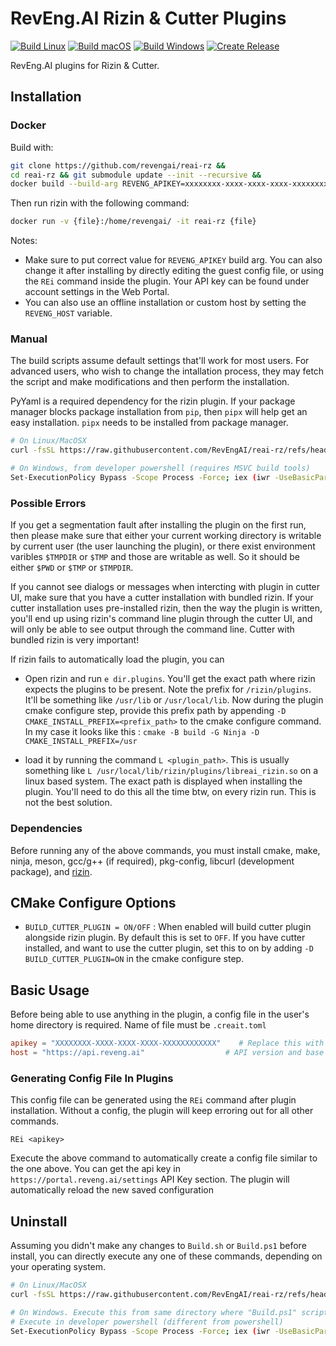 # RevEng.AI Rizin & Cutter Plugins

[![Build Linux](https://github.com/RevEngAI/reai-rz/workflows/Build%20Linux/badge.svg)](https://github.com/RevEngAI/reai-rz/actions/workflows/build-linux.yml)
[![Build macOS](https://github.com/RevEngAI/reai-rz/workflows/Build%20macOS/badge.svg)](https://github.com/RevEngAI/reai-rz/actions/workflows/build-macos.yml)
[![Build Windows](https://github.com/RevEngAI/reai-rz/workflows/Build%20Windows/badge.svg)](https://github.com/RevEngAI/reai-rz/actions/workflows/build-windows.yml)
[![Create Release](https://github.com/RevEngAI/reai-rz/workflows/Create%20Release/badge.svg)](https://github.com/RevEngAI/reai-rz/actions/workflows/release.yml)

RevEng.AI plugins for Rizin & Cutter.

## Installation

### Docker

Build with:

```bash
git clone https://github.com/revengai/reai-rz &&
cd reai-rz && git submodule update --init --recursive &&
docker build --build-arg REVENG_APIKEY=xxxxxxxx-xxxx-xxxx-xxxx-xxxxxxxxxxxx -t reai-rz .
```

Then run rizin with the following command:

```bash
docker run -v {file}:/home/revengai/ -it reai-rz {file}
```

Notes:

- Make sure to put correct value for `REVENG_APIKEY` build arg. You can also change it after installing by
  directly editing the guest config file, or using the `REi` command inside the plugin. Your API key can be found under account settings in the Web Portal.
- You can also use an offline installation or custom host by setting the `REVENG_HOST` variable.

### Manual

The build scripts assume default settings that'll work for most users. For advanced users,
who wish to change the intallation process, they may fetch the script and make modifications
and then perform the installation.

PyYaml is a required dependency for the rizin plugin. If your package manager blocks package
installation from `pip`, then `pipx` will help get an easy installation. `pipx` needs to be
installed from package manager.

```bash
# On Linux/MacOSX
curl -fsSL https://raw.githubusercontent.com/RevEngAI/reai-rz/refs/heads/master/Scripts/Build.sh | bash

# On Windows, from developer powershell (requires MSVC build tools)
Set-ExecutionPolicy Bypass -Scope Process -Force; iex (iwr -UseBasicParsing 'https://raw.githubusercontent.com/RevEngAI/reai-rz/refs/heads/master/Scripts/Build.ps1')
```

### Possible Errors

If you get a segmentation fault after installing the plugin on the first run,
then please make sure that either your current working directory is writable
by current user (the user launching the plugin), or there exist environment
varibles `$TMPDIR` or `$TMP` and those are writable as well.
So it should be either `$PWD` or `$TMP` or `$TMPDIR`.

If you cannot see dialogs or messages when intercting with plugin in cutter UI,
make sure that you have a cutter installation with bundled rizin. If your cutter
installation uses pre-installed rizin, then the way the plugin is written, you'll
end up using rizin's command line plugin through the cutter UI, and will only be
able to see output through the command line. Cutter with bundled rizin is very
important!

If rizin fails to automatically load the plugin, you can

- Open rizin and run `e dir.plugins`. You'll get the exact path where
  rizin expects the plugins to be present. Note the prefix for `/rizin/plugins`.
  It'll be something like `/usr/lib` or `/usr/local/lib`. Now during the plugin
  cmake configure step, provide this prefix path by appending `-D CMAKE_INSTALL_PREFIX=<prefix_path>`
  to the cmake configure command. In my case it looks like this : `cmake -B build -G Ninja -D CMAKE_INSTALL_PREFIX=/usr`

- load it by running the command `L <plugin_path>`. This is usually something like
  `L /usr/local/lib/rizin/plugins/libreai_rizin.so` on a linux based system.
  The exact path is displayed when installing the plugin. You'll need to do this
  all the time btw, on every rizin run. This is not the best solution.

### Dependencies

Before running any of the above commands, you must install cmake, make, ninja, meson, gcc/g++ (if required), pkg-config, libcurl (development package), and [rizin](https://github.com/rizinorg/rizin?tab=readme-ov-file#how-to-build).

## CMake Configure Options

- `BUILD_CUTTER_PLUGIN = ON/OFF` : When enabled will build cutter plugin alongside rizin plugin. By default
  this is set to `OFF`. If you have cutter installed, and want to use the cutter plugin, set this to on
  by adding `-D BUILD_CUTTER_PLUGIN=ON` in the cmake configure step.

## Basic Usage

Before being able to use anything in the plugin, a config file in the user's home
directory is required. Name of file must be `.creait.toml`

```toml
apikey = "XXXXXXXX-XXXX-XXXX-XXXX-XXXXXXXXXXXX"    # Replace this with your own API key
host = "https://api.reveng.ai"                  # API version and base endpoint
```

### Generating Config File In Plugins

This config file can be generated using the `REi` command after plugin installation.
Without a config, the plugin will keep erroring out for all other commands.

`REi <apikey>`

Execute the above command to automatically create a config file similar to the one above.
You can get the api key in `https://portal.reveng.ai/settings` API Key section. The plugin
will automatically reload the new saved configuration

## Uninstall

Assuming you didn't make any changes to `Build.sh` or `Build.ps1` before install, you can directly
execute any one of these commands, depending on your operating system.

```bash
# On Linux/MacOSX
curl -fsSL https://raw.githubusercontent.com/RevEngAI/reai-rz/refs/heads/master/Scripts/Uninstall.sh | bash

# On Windows. Execute this from same directory where "Build.ps1" script was executed.
# Execute in developer powershell (different from powershell)
Set-ExecutionPolicy Bypass -Scope Process -Force; iex (iwr -UseBasicParsing 'https://raw.githubusercontent.com/RevEngAI/reai-rz/refs/heads/master/Scripts/Uninstall.ps1')
```

